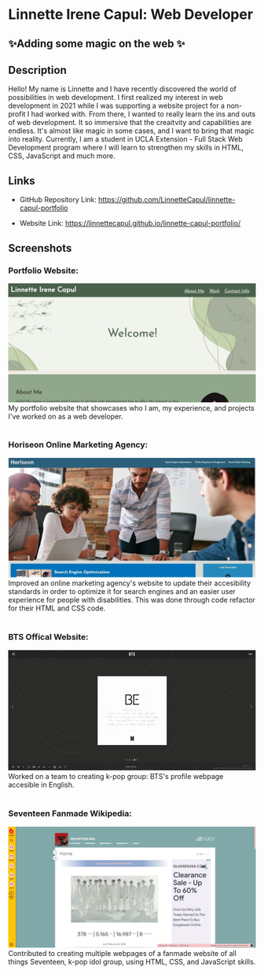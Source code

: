 # Linnette Irene Capul: Web Developer

## ✨Adding some magic on the web ✨

## Description

Hello! My name is Linnette and I have recently discovered the world of possibilities in web development. I first realized my interest in web development in 2021 while I was supporting a website project for a non-profit I had worked with. From there, I wanted to really learn the ins and outs of web development. It so immersive that the creaitvity and capabilities are endless. It's almost like magic in some cases, and I want to bring that magic into reality. Currently, I am a student in UCLA Extension - Full Stack Web Development program where I will learn to strengthen my skills in HTML, CSS, JavaScript and much more.

## Links

- GitHub Repository Link: https://github.com/LinnetteCapul/linnette-capul-portfolio

- Website Link: https://linnettecapul.github.io/linnette-capul-portfolio/

## Screenshots

### Portfolio Website:

![portfolio-website-screenshot](https://raw.githubusercontent.com/LinnetteCapul/linnette-capul-portfolio/main/assets/images/portfolio-website-screenshot.JPG)
My portfolio website that showcases who I am, my experience, and projects I've worked on as a web developer.
<br><br>

### Horiseon Online Marketing Agency:

![horiseon-screenshot02](https://raw.githubusercontent.com/LinnetteCapul/linnette-capul-portfolio/main/assets/images/horiseon-screenshot02.JPG)
Improved an online marketing agency's website to update their accesibility standards in order to optimize it for search engines and an easier user experience for people with disabilities. This was done through code refactor for their HTML and CSS code.
<br><br>

### BTS Offical Website:

![bts-homepage-screenshot02](https://raw.githubusercontent.com/LinnetteCapul/linnette-capul-portfolio/main/assets/images/bts-homepage-screenshot02.JPG)
Worked on a team to creating k-pop group: BTS's profile webpage accesible in English.
<br><br>

### Seventeen Fanmade Wikipedia:

![seventeen-wikia-screenshot02](https://raw.githubusercontent.com/LinnetteCapul/linnette-capul-portfolio/main/assets/images/seventeen-wikia-screenshot02.JPG)
Contributed to creating multiple webpages of a fanmade website of all things Seventeen, k-pop idol group, using HTML, CSS, and JavaScript skills.
